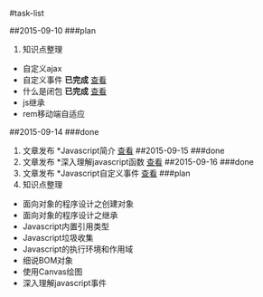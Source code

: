 #task-list

##2015-09-10
###plan
1. 知识点整理  
  * 自定义ajax  
  * 自定义事件 **已完成** [查看](http://segmentfault.com/a/1190000003754821)
  * 什么是闭包 **已完成** [查看](http://segmentfault.com/a/1190000003712070)
  * js继承    
  * rem移动端自适应 

##2015-09-14
###done
1. 文章发布
 *Javascript简介 [查看](http://segmentfault.com/a/1190000003745158)
##2015-09-15
###done
1. 文章发布
 *深入理解javascript函数 [查看](http://segmentfault.com/a/1190000003751038)
##2015-09-16
###done
1. 文章发布
 *Javascript自定义事件 [查看](http://segmentfault.com/a/1190000003754821)
###plan
1. 知识点整理
* 面向对象的程序设计之创建对象
* 面向对象的程序设计之继承
* Javascript内置引用类型
* Javascript垃圾收集
* Javascript的执行环境和作用域
* 细说BOM对象
* 使用Canvas绘图
* 深入理解javascript事件

